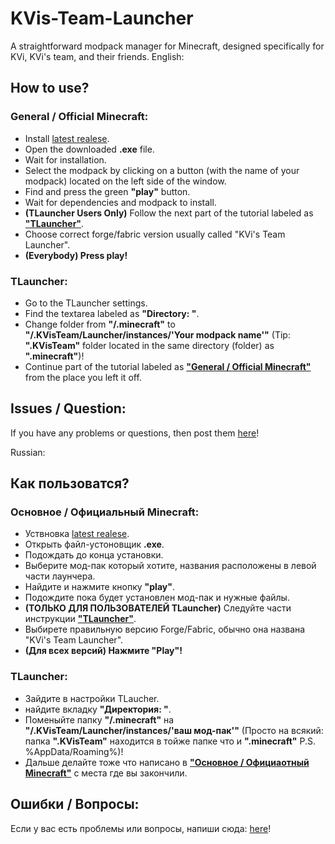# KVis-Team-Launcher
A straightforward modpack manager for Minecraft, designed specifically for KVi, KVi's team, and their friends.
English:
## How to use?
### General / Official Minecraft:
 - Install [latest realese](https://github.com/KViEternal/KVis-Team-Launcher/releases).
 - Open the downloaded **.exe** file.
 - Wait for installation.
 - Select the modpack by clicking on a button (with the name of your modpack) located on the left side of the window.
 - Find and press the green **"play"** button.
 - Wait for dependencies and modpack to install.
 - **(TLauncher Users Only)** Follow the next part of the tutorial labeled as **["TLauncher"](https://github.com/KViEternal/KVis-Team-Launcher/tree/main?tab=readme-ov-file#tlauncher)**.
 - Choose correct forge/fabric version usually called "KVi's Team Launcher".
 - **(Everybody) Press play!** 
### TLauncher:
 - Go to the TLauncher settings.
 - Find the textarea labeled as **"Directory: "**.
 - Change folder from **"/.minecraft"** to **"/.KVisTeam/Launcher/instances/'Your modpack name'"** (Tip: **".KVisTeam"** folder located in the same directory (folder) as **".minecraft"**)!
 - Continue part of the tutorial labeled as **["General / Official Minecraft"](https://github.com/KViEternal/KVis-Team-Launcher/tree/main?tab=readme-ov-file#general--official-minecraft)** from the place you left it off.
## Issues / Question:
If you have any problems or questions, then post them [here](https://github.com/KViEternal/KVis-Team-Launcher/issues)!

Russian:
## Как пользоватся?
### Основное / Официальный Minecraft:
 - Уствновка [latest realese](https://github.com/KViEternal/KVis-Team-Launcher/releases).
 - Открыть файл-устоновщик **.exe**.
 - Подождать до конца установки.
 - Выберите мод-пак который хотите, названия расположены в левой части лаунчера.
 - Найдите и нажмите кнопку **"play"**.
 - Подождите пока будет установлен мод-пак и нужные файлы.
 - **(ТОЛЬКО ДЛЯ ПОЛЬЗОВАТЕЛЕЙ TLauncher)** Следуйте части инструкции **["TLauncher"](https://github.com/KViEternal/KVis-Team-Launcher/tree/main?tab=readme-ov-file#tlauncher)**.
 - Выбирете правильную версию Forge/Fabric, обычно она названа "KVi's Team Launcher".
 - **(Для всех версий) Нажмите "Play"!** 
### TLauncher:
 - Зайдите в настройки TLaucher.
 - найдите вкладку **"Директория: "**.
 - Поменыйте папку **"/.minecraft"** на **"/.KVisTeam/Launcher/instances/'ваш мод-пак'"** (Просто на всякий: папка **".KVisTeam"** находится в тойже папке что и **".minecraft"**  P.S. %AppData/Roaming%)!
 - Дальше делайте тоже что написано в **["Основное / Официаотный Minecraft"](https://github.com/KViEternal/KVis-Team-Launcher/tree/main?tab=readme-ov-file#general--official-minecraft)** с места где вы закончили.
## Ошибки / Вопросы:
Если у вас есть проблемы или вопросы, напиши сюда: [here](https://github.com/KViEternal/KVis-Team-Launcher/issues)!
